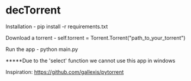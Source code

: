 # decTorrent

Installation - pip install -r requirements.txt

Download a torrent - self.torrent = Torrent.Torrent("path_to_your_torrent") 

Run the app - python main.py

*****Due to the 'select' function we cannot use this app in windows

Inspiration: https://github.com/gallexis/pytorrent
